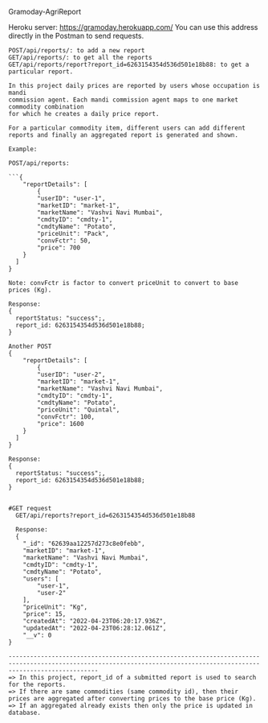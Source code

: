 Gramoday-AgriReport

Heroku server: https://gramoday.herokuapp.com/
You can use this address directly in the Postman to send requests.

```
POST/api/reports/: to add a new report
GET/api/reports/: to get all the reports
GET/api/reports/report?report_id=6263154354d536d501e18b88: to get a particular report.

In this project daily prices are reported by users whose occupation is mandi
commission agent. Each mandi commission agent maps to one market commodity combination
for which he creates a daily price report.

For a particular commodity item, different users can add different reports and finally an aggregated report is generated and shown.

Example:

POST/api/reports:

```{
    "reportDetails": [
        {
        "userID": "user-1",
        "marketID": "market-1",
        "marketName": "Vashvi Navi Mumbai",
        "cmdtyID": "cmdty-1",
        "cmdtyName": "Potato",
        "priceUnit": "Pack",
        "convFctr": 50,
        "price": 700
    }
  ]
}

Note: convFctr is factor to convert priceUnit to convert to base prices (Kg).

Response:
{
  reportStatus: "success";,
  report_id: 6263154354d536d501e18b88;
}

Another POST
{
    "reportDetails": [
        {
        "userID": "user-2",
        "marketID": "market-1",
        "marketName": "Vashvi Navi Mumbai",
        "cmdtyID": "cmdty-1",
        "cmdtyName": "Potato",
        "priceUnit": "Quintal",
        "convFctr": 100,
        "price": 1600
    }
  ]
}

Response:
{
  reportStatus: "success";,
  report_id: 6263154354d536d501e18b88;
}


#GET request
  GET/api/reports?report_id=6263154354d536d501e18b88

  Response:
  {
    "_id": "62639aa12257d273c8e0febb",
    "marketID": "market-1",
    "marketName": "Vashvi Navi Mumbai",
    "cmdtyID": "cmdty-1",
    "cmdtyName": "Potato",
    "users": [
        "user-1",
        "user-2"
    ],
    "priceUnit": "Kg",
    "price": 15,
    "createdAt": "2022-04-23T06:20:17.936Z",
    "updatedAt": "2022-04-23T06:28:12.061Z",
    "__v": 0
}

---------------------------------------------------------------------------------------------------------------------------------------------------------------------
=> In this project, report_id of a submitted report is used to search for the reports.
=> If there are same commodities (same commodity id), then their prices are aggregated after converting prices to the base price (Kg).
=> If an aggregated already exists then only the price is updated in database.
```
